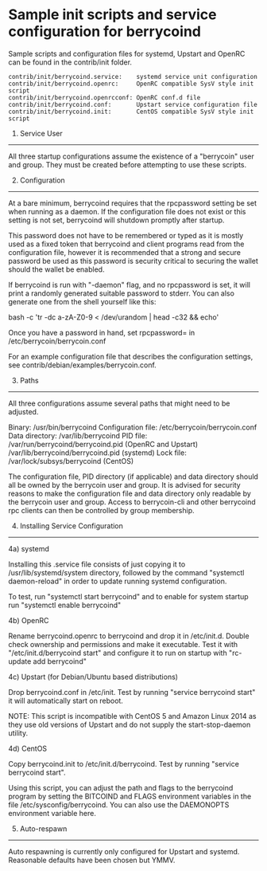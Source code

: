 Sample init scripts and service configuration for berrycoind
==========================================================

Sample scripts and configuration files for systemd, Upstart and OpenRC
can be found in the contrib/init folder.

    contrib/init/berrycoind.service:    systemd service unit configuration
    contrib/init/berrycoind.openrc:     OpenRC compatible SysV style init script
    contrib/init/berrycoind.openrcconf: OpenRC conf.d file
    contrib/init/berrycoind.conf:       Upstart service configuration file
    contrib/init/berrycoind.init:       CentOS compatible SysV style init script

1. Service User
---------------------------------

All three startup configurations assume the existence of a "berrycoin" user
and group.  They must be created before attempting to use these scripts.

2. Configuration
---------------------------------

At a bare minimum, berrycoind requires that the rpcpassword setting be set
when running as a daemon.  If the configuration file does not exist or this
setting is not set, berrycoind will shutdown promptly after startup.

This password does not have to be remembered or typed as it is mostly used
as a fixed token that berrycoind and client programs read from the configuration
file, however it is recommended that a strong and secure password be used
as this password is security critical to securing the wallet should the
wallet be enabled.

If berrycoind is run with "-daemon" flag, and no rpcpassword is set, it will
print a randomly generated suitable password to stderr.  You can also
generate one from the shell yourself like this:

bash -c 'tr -dc a-zA-Z0-9 < /dev/urandom | head -c32 && echo'

Once you have a password in hand, set rpcpassword= in /etc/berrycoin/berrycoin.conf

For an example configuration file that describes the configuration settings, 
see contrib/debian/examples/berrycoin.conf.

3. Paths
---------------------------------

All three configurations assume several paths that might need to be adjusted.

Binary:              /usr/bin/berrycoind
Configuration file:  /etc/berrycoin/berrycoin.conf
Data directory:      /var/lib/berrycoind
PID file:            /var/run/berrycoind/berrycoind.pid (OpenRC and Upstart)
                     /var/lib/berrycoind/berrycoind.pid (systemd)
Lock file:           /var/lock/subsys/berrycoind (CentOS)

The configuration file, PID directory (if applicable) and data directory
should all be owned by the berrycoin user and group.  It is advised for security
reasons to make the configuration file and data directory only readable by the
berrycoin user and group.  Access to berrycoin-cli and other berrycoind rpc clients
can then be controlled by group membership.

4. Installing Service Configuration
-----------------------------------

4a) systemd

Installing this .service file consists of just copying it to
/usr/lib/systemd/system directory, followed by the command
"systemctl daemon-reload" in order to update running systemd configuration.

To test, run "systemctl start berrycoind" and to enable for system startup run
"systemctl enable berrycoind"

4b) OpenRC

Rename berrycoind.openrc to berrycoind and drop it in /etc/init.d.  Double
check ownership and permissions and make it executable.  Test it with
"/etc/init.d/berrycoind start" and configure it to run on startup with
"rc-update add berrycoind"

4c) Upstart (for Debian/Ubuntu based distributions)

Drop berrycoind.conf in /etc/init.  Test by running "service berrycoind start"
it will automatically start on reboot.

NOTE: This script is incompatible with CentOS 5 and Amazon Linux 2014 as they
use old versions of Upstart and do not supply the start-stop-daemon utility.

4d) CentOS

Copy berrycoind.init to /etc/init.d/berrycoind. Test by running "service berrycoind start".

Using this script, you can adjust the path and flags to the berrycoind program by 
setting the BITCOIND and FLAGS environment variables in the file 
/etc/sysconfig/berrycoind. You can also use the DAEMONOPTS environment variable here.

5. Auto-respawn
-----------------------------------

Auto respawning is currently only configured for Upstart and systemd.
Reasonable defaults have been chosen but YMMV.


